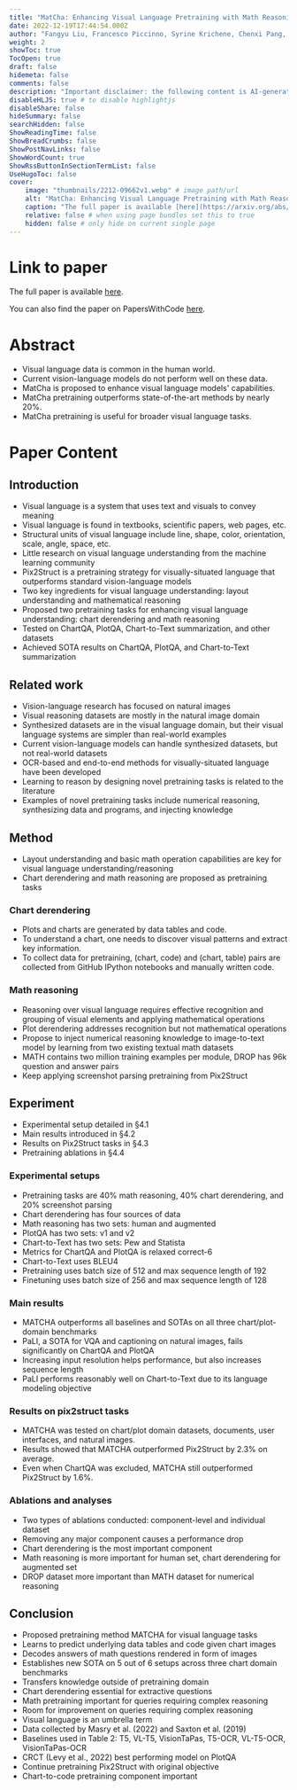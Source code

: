 ```yaml
---
title: "MatCha: Enhancing Visual Language Pretraining with Math Reasoning and Chart Derendering"
date: 2022-12-19T17:44:54.000Z
author: "Fangyu Liu, Francesco Piccinno, Syrine Krichene, Chenxi Pang, Kenton Lee, Mandar Joshi, Yasemin Altun, Nigel Collier, Julian Martin Eisenschlos"
weight: 2
showToc: true
TocOpen: true
draft: false
hidemeta: false
comments: false
description: "Important disclaimer: the following content is AI-generated, please make sure to fact check the presented information by reading the full paper."
disableHLJS: true # to disable highlightjs
disableShare: false
hideSummary: false
searchHidden: false
ShowReadingTime: false
ShowBreadCrumbs: false
ShowPostNavLinks: false
ShowWordCount: true
ShowRssButtonInSectionTermList: false
UseHugoToc: false
cover:
    image: "thumbnails/2212-09662v1.webp" # image path/url
    alt: "MatCha: Enhancing Visual Language Pretraining with Math Reasoning and Chart Derendering" # alt text
    caption: "The full paper is available [here](https://arxiv.org/abs/2212.09662)." # display caption under cover
    relative: false # when using page bundles set this to true
    hidden: false # only hide on current single page
---
```


# Link to paper
The full paper is available [here](https://arxiv.org/abs/2212.09662).

You can also find the paper on PapersWithCode [here](https://paperswithcode.com/paper/matcha-enhancing-visual-language-pretraining).

# Abstract
- Visual language data is common in the human world.
- Current vision-language models do not perform well on these data.
- MatCha is proposed to enhance visual language models' capabilities.
- MatCha pretraining outperforms state-of-the-art methods by nearly 20%.
- MatCha pretraining is useful for broader visual language tasks.

# Paper Content

## Introduction
- Visual language is a system that uses text and visuals to convey meaning
- Visual language is found in textbooks, scientific papers, web pages, etc.
- Structural units of visual language include line, shape, color, orientation, scale, angle, space, etc.
- Little research on visual language understanding from the machine learning community
- Pix2Struct is a pretraining strategy for visually-situated language that outperforms standard vision-language models
- Two key ingredients for visual language understanding: layout understanding and mathematical reasoning
- Proposed two pretraining tasks for enhancing visual language understanding: chart derendering and math reasoning
- Tested on ChartQA, PlotQA, Chart-to-Text summarization, and other datasets
- Achieved SOTA results on ChartQA, PlotQA, and Chart-to-Text summarization

## Related work
- Vision-language research has focused on natural images
- Visual reasoning datasets are mostly in the natural image domain
- Synthesized datasets are in the visual language domain, but their visual language systems are simpler than real-world examples
- Current vision-language models can handle synthesized datasets, but not real-world datasets
- OCR-based and end-to-end methods for visually-situated language have been developed
- Learning to reason by designing novel pretraining tasks is related to the literature
- Examples of novel pretraining tasks include numerical reasoning, synthesizing data and programs, and injecting knowledge

## Method
- Layout understanding and basic math operation capabilities are key for visual language understanding/reasoning
- Chart derendering and math reasoning are proposed as pretraining tasks

### Chart derendering
- Plots and charts are generated by data tables and code.
- To understand a chart, one needs to discover visual patterns and extract key information.
- To collect data for pretraining, (chart, code) and (chart, table) pairs are collected from GitHub IPython notebooks and manually written code.

### Math reasoning
- Reasoning over visual language requires effective recognition and grouping of visual elements and applying mathematical operations
- Plot derendering addresses recognition but not mathematical operations
- Propose to inject numerical reasoning knowledge to image-to-text model by learning from two existing textual math datasets
- MATH contains two million training examples per module, DROP has 96k question and answer pairs
- Keep applying screenshot parsing pretraining from Pix2Struct

## Experiment
- Experimental setup detailed in §4.1
- Main results introduced in §4.2
- Results on Pix2Struct tasks in §4.3
- Pretraining ablations in §4.4

### Experimental setups
- Pretraining tasks are 40% math reasoning, 40% chart derendering, and 20% screenshot parsing
- Chart derendering has four sources of data
- Math reasoning has two sets: human and augmented
- PlotQA has two sets: v1 and v2
- Chart-to-Text has two sets: Pew and Statista
- Metrics for ChartQA and PlotQA is relaxed correct-6
- Chart-to-Text uses BLEU4
- Pretraining uses batch size of 512 and max sequence length of 192
- Finetuning uses batch size of 256 and max sequence length of 128

### Main results
- MATCHA outperforms all baselines and SOTAs on all three chart/plot-domain benchmarks
- PaLI, a SOTA for VQA and captioning on natural images, fails significantly on ChartQA and PlotQA
- Increasing input resolution helps performance, but also increases sequence length
- PaLI performs reasonably well on Chart-to-Text due to its language modeling objective

### Results on pix2struct tasks
- MATCHA was tested on chart/plot domain datasets, documents, user interfaces, and natural images.
- Results showed that MATCHA outperformed Pix2Struct by 2.3% on average.
- Even when ChartQA was excluded, MATCHA still outperformed Pix2Struct by 1.6%.

### Ablations and analyses
- Two types of ablations conducted: component-level and individual dataset
- Removing any major component causes a performance drop
- Chart derendering is the most important component
- Math reasoning is more important for human set, chart derendering for augmented set
- DROP dataset more important than MATH dataset for numerical reasoning

## Conclusion
- Proposed pretraining method MATCHA for visual language tasks
- Learns to predict underlying data tables and code given chart images
- Decodes answers of math questions rendered in form of images
- Establishes new SOTA on 5 out of 6 setups across three chart domain benchmarks
- Transfers knowledge outside of pretraining domain
- Chart derendering essential for extractive questions
- Math pretraining important for queries requiring complex reasoning
- Room for improvement on queries requiring complex reasoning
- Visual language is an umbrella term
- Data collected by Masry et al. (2022) and Saxton et al. (2019)
- Baselines used in Table 2: T5, VL-T5, VisionTaPas, T5-OCR, VL-T5-OCR, VisionTaPas-OCR
- CRCT (Levy et al., 2022) best performing model on PlotQA
- Continue pretraining Pix2Struct with original objective
- Chart-to-code pretraining component important
